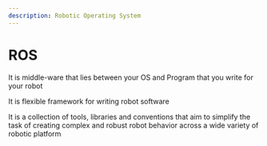 ```yaml
---
description: Robotic Operating System
---
```


# ROS

It is middle-ware that lies between your OS and Program that you write for your robot

It is flexible framework for writing robot software 

It is a collection of tools, libraries and conventions that aim to simplify the task of creating complex and robust robot behavior across a wide variety of robotic platform

